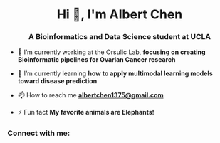 <h1 align="center">Hi 👋, I'm Albert Chen</h1>
<h3 align="center">A Bioinformatics and Data Science student at UCLA</h3>

- 🔭 I’m currently working at the Orsulic Lab, **focusing on creating Bioinformatic pipelines for Ovarian Cancer research**

- 🌱 I’m currently learning **how to apply multimodal learning models toward disease prediction**

- 📫 How to reach me **albertchen1375@gmail.com**

- ⚡ Fun fact **My favorite animals are Elephants!**

<h3 align="left">Connect with me:</h3>
<p align="left">
</p>

